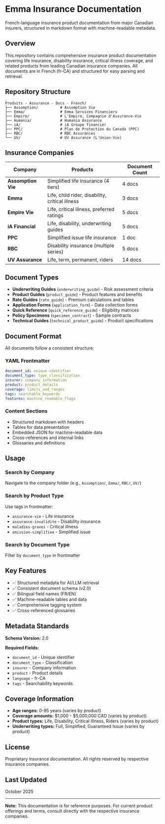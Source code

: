 # Emma Insurance Documentation

French-language insurance product documentation from major Canadian insurers, structured in markdown format with machine-readable metadata.

## Overview

This repository contains comprehensive insurance product documentation covering life insurance, disability insurance, critical illness coverage, and related products from leading Canadian insurance companies. All documents are in French (fr-CA) and structured for easy parsing and retrieval.

## Repository Structure

```
Produits - Assurance - Docs - French/
├── Assomption/          # Assomption Vie
├── Emma/                # Emma Services Financiers
├── Empire/              # L'Empire, Compagnie d'Assurance-Vie
├── Humania/             # Humania Assurance
├── iA/                  # iA Groupe financier
├── PPC/                 # Plan de Protection du Canada (PPC)
├── RBC/                 # RBC Assurances
└── UV/                  # UV Assurance (L'Union-Vie)
```

## Insurance Companies

| Company | Products | Document Count |
|---------|----------|----------------|
| **Assomption Vie** | Simplified life insurance (4 tiers) | 4 docs |
| **Emma** | Life, child rider, disability, critical illness | 3 docs |
| **Empire Vie** | Life, critical illness, preferred ratings | 5 docs |
| **iA Financial** | Life, disability, underwriting guides | 5 docs |
| **PPC** | Simplified issue life insurance | 1 doc |
| **RBC** | Disability insurance (multiple series) | 5 docs |
| **UV Assurance** | Life, term, permanent, riders | 14 docs |

## Document Types

- **Underwriting Guides** (`underwriting_guide`) - Risk assessment criteria
- **Product Guides** (`product_guide`) - Product features and benefits
- **Rate Guides** (`rate_guide`) - Premium calculations and tables
- **Application Forms** (`application_form`) - Data collection forms
- **Quick Reference** (`quick_reference_guide`) - Eligibility matrices
- **Policy Specimens** (`specimen_contract`) - Sample contracts
- **Technical Guides** (`technical_product_guide`) - Product specifications

## Document Format

All documents follow a consistent structure:

### YAML Frontmatter
```yaml
document_id: unique-identifier
document_type: type_classification
insurer: company_information
product: product_details
coverage: limits_and_ranges
tags: searchable_keywords
features: machine_readable_flags
```

### Content Sections
- Structured markdown with headers
- Tables for data presentation
- Embedded JSON for machine-readable data
- Cross-references and internal links
- Glossaries and definitions

## Usage

### Search by Company
Navigate to the company folder (e.g., `Assomption/`, `Emma/`, `RBC/`, `UV/`)

### Search by Product Type
Use tags in frontmatter:
- `assurance-vie` - Life insurance
- `assurance-invalidite` - Disability insurance
- `maladies-graves` - Critical illness
- `emission-simplifiee` - Simplified issue

### Search by Document Type
Filter by `document_type` in frontmatter

## Key Features

- ✅ Structured metadata for AI/LLM retrieval
- ✅ Consistent document schema (v2.0)
- ✅ Bilingual field names (FR/EN)
- ✅ Machine-readable tables and data
- ✅ Comprehensive tagging system
- ✅ Cross-referenced glossaries

## Metadata Standards

**Schema Version:** 2.0

**Required Fields:**
- `document_id` - Unique identifier
- `document_type` - Classification
- `insurer` - Company information
- `product` - Product details
- `language` - fr-CA
- `tags` - Searchability keywords

## Coverage Information

- **Age ranges:** 0-85 years (varies by product)
- **Coverage amounts:** $1,000 - $5,000,000 CAD (varies by product)
- **Product types:** Life, Disability, Critical Illness, Riders (varies by product)
- **Underwriting types:** Full, Simplified, Guaranteed Issue (varies by product)

## License

Proprietary insurance documentation. All rights reserved by respective insurance companies.

## Last Updated

October 2025

---

**Note:** This documentation is for reference purposes. For current product offerings and terms, consult directly with the respective insurance companies.